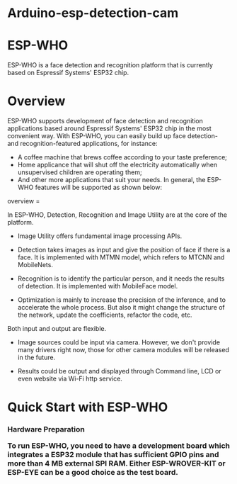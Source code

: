 # Arduino-esp-detection-cam

# ESP-WHO
ESP-WHO is a face detection and recognition platform that is currently based on Espressif Systems' ESP32 chip.

# Overview
ESP-WHO supports development of face detection and recognition applications based around Espressif Systems' ESP32 chip in the most convenient way. With ESP-WHO, you can easily build up face detection- and recognition-featured applications, for instance:

* A coffee machine that brews coffee according to your taste preference;
* Home applicance that will shut off the electricity automatically when unsupervised children are operating them;
* And other more applications that suit your needs.
In general, the ESP-WHO features will be supported as shown below:

overview =

In ESP-WHO, Detection, Recognition and Image Utility are at the core of the platform.

* Image Utility offers fundamental image processing APIs.

* Detection takes images as input and give the position of face if there is a face. It is implemented with MTMN model, which refers to MTCNN and MobileNets.

* Recognition is to identify the particular person, and it needs the results of detection. It is implemented with MobileFace model.

* Optimization is mainly to increase the precision of the inference, and to accelerate the whole process. But also it might change the structure of the network, update the coefficients, refactor the code, etc.

Both input and output are flexible.

* Image sources could be input via camera. However, we don't provide many drivers right now, those for other camera modules will be released in the future.

* Results could be output and displayed through Command line, LCD or even website via Wi-Fi http service.

<h1> Quick Start with ESP-WHO
<h3> Hardware Preparation
  
To run ESP-WHO, you need to have a development board which integrates a ESP32 module that has sufficient GPIO pins and more than 4 MB external SPI RAM. Either ESP-WROVER-KIT or ESP-EYE can be a good choice as the test board.
